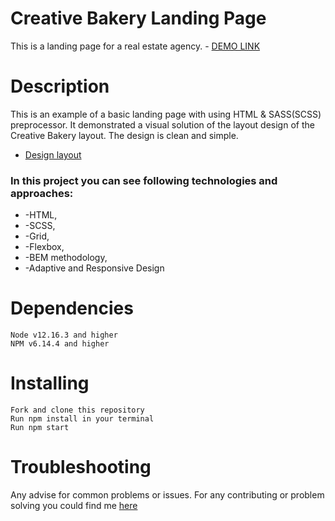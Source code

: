 # Creative Bakery Landing Page
This is a landing page for a real estate agency.
    - [DEMO LINK](https://andrii-hryhoruk.github.io/Bakerlab/)
# Description
This is an example of a basic landing page with using HTML & SASS(SCSS) preprocessor. It demonstrated a visual solution of the layout design of the Creative Bakery layout. The design is clean and simple.
*    [Design layout](https://www.figma.com/file/dY3izAm0Vspsmra4lQWQIP/Bakerlab-FE-students?node-id=0%3A1)
### In this project you can see following technologies and approaches:
*    -HTML,
*    -SCSS,
*    -Grid,
*    -Flexbox,
*    -BEM methodology,
*    -Adaptive and Responsive Design
# Dependencies
    Node v12.16.3 and higher
    NPM v6.14.4 and higher

# Installing
    Fork and clone this repository
    Run npm install in your terminal
    Run npm start

# Troubleshooting
Any advise for common problems or issues. For any contributing or problem solving you could find me [here](https://t.me/andriii_lol)